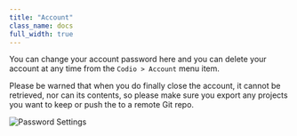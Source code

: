 ```yaml
---
title: "Account"
class_name: docs
full_width: true
---
```


You can change your account password here and you can delete your account at any time from the `Codio > Account` menu item.

Please be warned that when you do finally close the account, it cannot be retrieved, nor can its contents, so please make sure you export any projects you want to keep or push the to a remote Git repo.

![Password Settings](img/docs/prefs-account-password.png)